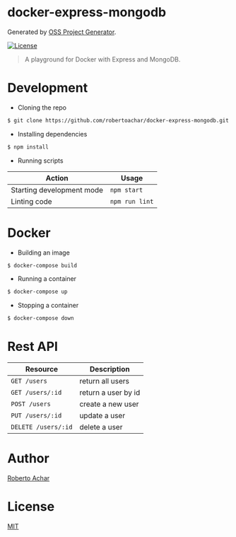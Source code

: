 # docker-express-mongodb

Generated by [OSS Project Generator](http://bit.ly/generator-oss-project).

[![License][license-badge]][license-url]

> A playground for Docker with Express and MongoDB.

# Development

* Cloning the repo

```bash
$ git clone https://github.com/robertoachar/docker-express-mongodb.git
```

* Installing dependencies

```bash
$ npm install
```

* Running scripts

Action | Usage
---    | ---
Starting development mode | `npm start`
Linting code              | `npm run lint`

# Docker

* Building an image

```bash
$ docker-compose build
```

* Running a container

```bash
$ docker-compose up
```

* Stopping a container

```bash
$ docker-compose down
```

# Rest API

Resource | Description
-------- | -----------
`GET /users`        | return all users
`GET /users/:id`    | return a user by id
`POST /users`       | create a new user
`PUT /users/:id`    | update a user
`DELETE /users/:id` | delete a user

# Author

[Roberto Achar](https://twitter.com/robertoachar)

# License

[MIT](https://github.com/robertoachar/docker-express-mongodb/blob/master/LICENSE)

[license-badge]: https://img.shields.io/github/license/robertoachar/docker-express-mongodb.svg
[license-url]: https://opensource.org/licenses/MIT
